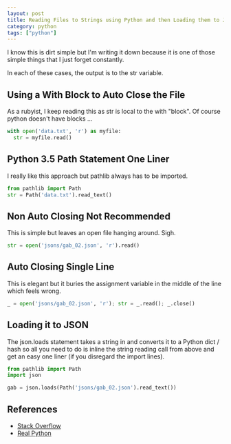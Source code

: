 ```yaml
---
layout: post
title: Reading Files to Strings using Python and then Loading them to JSON
category: python
tags: ["python"]
---
```

I know this is dirt simple but I'm writing it down because it is one of those simple things that I just forget constantly.  

In each of these cases, the output is to the str variable.

## Using a With Block to Auto Close the File

As a rubyist, I keep reading this as str is local to the with "block". Of course python doesn't have blocks ...

```python
with open('data.txt', 'r') as myfile:
  str = myfile.read()
```

## Python 3.5 Path Statement One Liner 

I really like this approach but pathlib always has to be imported.

```python
from pathlib import Path
str = Path('data.txt').read_text()
```

## Non Auto Closing Not Recommended

This is simple but leaves an open file hanging around.  Sigh.

```python
str = open('jsons/gab_02.json', 'r').read()
```

## Auto Closing Single Line

This is elegant but it buries the assignment variable in the middle of the line which feels wrong.

```python
_ = open('jsons/gab_02.json', 'r'); str = _.read(); _.close()
```

## Loading it to JSON

The json.loads statement takes a string in and converts it to a Python dict / hash so all you need to do is inline the string reading call from above and get an easy one liner (if you disregard the import lines).

```python
from pathlib import Path
import json

gab = json.loads(Path('jsons/gab_02.json').read_text())
```

## References

* [Stack Overflow](https://stackoverflow.com/questions/8369219/how-to-read-a-text-file-into-a-string-variable-and-strip-newlines)
* [Real Python](https://realpython.com/python-json/)
